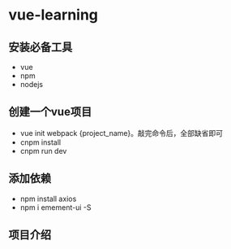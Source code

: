 # vue-learning

## 安装必备工具
- vue
- npm
- nodejs

## 创建一个vue项目
- vue init webpack {project_name}。敲完命令后，全部缺省即可
- cnpm install
- cnpm run dev 

## 添加依赖
-  npm install axios
-  npm i emement-ui -S

## 项目介绍